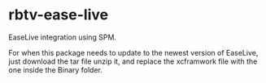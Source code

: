 # rbtv-ease-live
EaseLive integration using SPM. 

For when this package needs to update to the newest version of EaseLive, just download the tar file unzip it, and replace the xcframwork file with the one inside the Binary folder.
